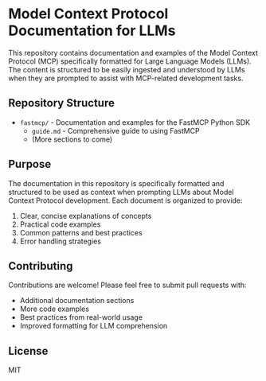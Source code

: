 # Model Context Protocol Documentation for LLMs

This repository contains documentation and examples of the Model Context Protocol (MCP) specifically formatted for Large Language Models (LLMs). The content is structured to be easily ingested and understood by LLMs when they are prompted to assist with MCP-related development tasks.

## Repository Structure

- `fastmcp/` - Documentation and examples for the FastMCP Python SDK
  - `guide.md` - Comprehensive guide to using FastMCP
  - (More sections to come)

## Purpose

The documentation in this repository is specifically formatted and structured to be used as context when prompting LLMs about Model Context Protocol development. Each document is organized to provide:

1. Clear, concise explanations of concepts
2. Practical code examples
3. Common patterns and best practices
4. Error handling strategies

## Contributing

Contributions are welcome! Please feel free to submit pull requests with:

- Additional documentation sections
- More code examples
- Best practices from real-world usage
- Improved formatting for LLM comprehension

## License

MIT
